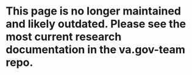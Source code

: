 # This page is no longer maintained and likely outdated. Please see the most current research documentation in the va.gov-team repo.